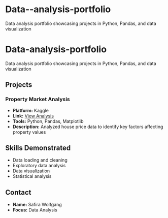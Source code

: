 # Data--analysis-portfolio
Data analysis portfolio showcasing projects in Python, Pandas, and data visualization
# Data-analysis-portfolio

Data analysis portfolio showcasing projects in Python, Pandas, and data visualization

## Projects

### Property Market Analysis
- **Platform:** Kaggle
- **Link:** [View Analysis](https://www.kaggle.com/code/safirawolfgang/notebooka6fff032d1)
- **Tools:** Python, Pandas, Matplotlib
- **Description:** Analyzed house price data to identify key factors affecting property values

## Skills Demonstrated
- Data loading and cleaning
- Exploratory data analysis
- Data visualization
- Statistical analysis

## Contact
- **Name:** Safira Wolfgang
- **Focus:** Data Analysis
